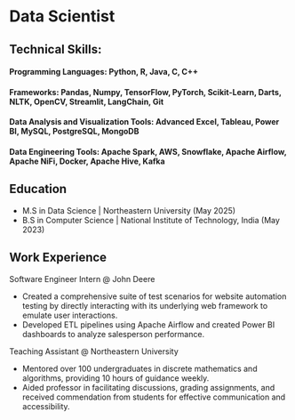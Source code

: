 # Data Scientist

## Technical Skills: 
#### Programming Languages: Python, R, Java, C, C++
#### Frameworks: Pandas, Numpy, TensorFlow, PyTorch, Scikit-Learn, Darts, NLTK, OpenCV, Streamlit, LangChain, Git
#### Data Analysis and Visualization Tools: Advanced Excel, Tableau, Power BI, MySQL, PostgreSQL, MongoDB
#### Data Engineering Tools: Apache Spark, AWS, Snowflake, Apache Airflow, Apache NiFi, Docker, Apache Hive, Kafka
    

## Education
- M.S in Data Science | Northeastern University (May 2025)
- B.S in Computer Science | National Institute of Technology, India (May 2023)

## Work Experience
Software Engineer Intern @ John Deere
- Created a comprehensive suite of test scenarios for website automation testing by directly interacting with its underlying web framework to emulate user interactions.
- Developed ETL pipelines using Apache Airflow and created Power BI dashboards to analyze salesperson performance.

Teaching Assistant @ Northeastern University
- Mentored over 100 undergraduates in discrete mathematics and algorithms, providing 10 hours of guidance weekly.
- Aided professor in facilitating discussions, grading assignments, and received commendation from students for effective communication and accessibility.


